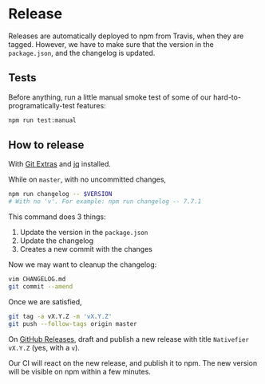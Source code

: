 # Release

Releases are automatically deployed to npm from Travis, when they are tagged.
However, we have to make sure that the version in the `package.json`,
and the changelog is updated.

## Tests

Before anything, run a little manual smoke test of some of our
hard-to-programatically-test features:

```bash
npm run test:manual
```

## How to release

With [Git Extras](https://github.com/tj/git-extras/blob/master/Installation.md)
and [jq](https://stedolan.github.io/jq/download/) installed.

While on `master`, with no uncommitted changes,

```bash
npm run changelog -- $VERSION
# With no 'v'. For example: npm run changelog -- 7.7.1
```

This command does 3 things:
1. Update the version in the `package.json`
2. Update the changelog
3. Creates a new commit with the changes

Now we may want to cleanup the changelog:

```bash
vim CHANGELOG.md
git commit --amend
```

Once we are satisfied,

```bash
git tag -a vX.Y.Z -m 'vX.Y.Z'
git push --follow-tags origin master
```

On [GitHub Releases](https://github.com/jiahaog/nativefier/releases),
draft and publish a new release with title `Nativefier vX.Y.Z` (yes, with a `v`).

Our CI will react on the new release, and publish it to npm.
The new version will be visible on npm within a few minutes.
